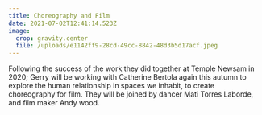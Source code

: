```yaml
---
title: Choreography and Film
date: 2021-07-02T12:41:14.523Z
image:
  crop: gravity.center
  file: /uploads/e1142ff9-28cd-49cc-8842-48d3b5d17acf.jpeg
---
```

Following the success of the work they did together at Temple Newsam in 2020; Gerry will be working with Catherine Bertola again this autumn to explore the human relationship in spaces we inhabit, to create choreography for film. They will be joined by dancer Mati Torres Laborde, and film maker Andy wood.